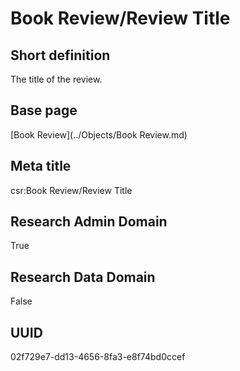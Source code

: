 # Book Review/Review Title
## Short definition
The title of the review.
## Base page
[Book Review](../Objects/Book Review.md)
## Meta title
csr:Book Review/Review Title
## Research Admin Domain
True
## Research Data Domain
False
## UUID
02f729e7-dd13-4656-8fa3-e8f74bd0ccef

